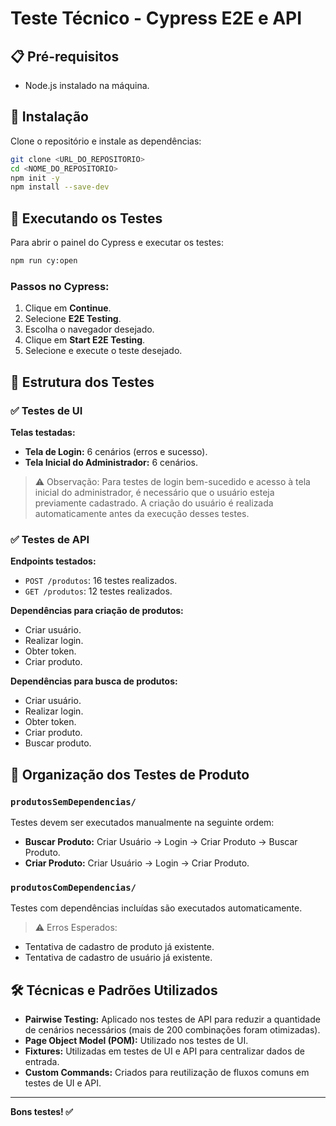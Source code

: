 # Teste Técnico - Cypress E2E e API

## 📋 Pré-requisitos
- Node.js instalado na máquina.

## 🚀 Instalação
Clone o repositório e instale as dependências:

```bash
git clone <URL_DO_REPOSITORIO>
cd <NOME_DO_REPOSITORIO>
npm init -y
npm install --save-dev
```

## 🧪 Executando os Testes
Para abrir o painel do Cypress e executar os testes:

```bash
npm run cy:open
```

### Passos no Cypress:
1. Clique em **Continue**.
2. Selecione **E2E Testing**.
3. Escolha o navegador desejado.
4. Clique em **Start E2E Testing**.
5. Selecione e execute o teste desejado.

## 🧱 Estrutura dos Testes

### ✅ Testes de UI

**Telas testadas:**

- **Tela de Login:** 6 cenários (erros e sucesso).
- **Tela Inicial do Administrador:** 6 cenários.

> ⚠️ Observação: Para testes de login bem-sucedido e acesso à tela inicial do administrador, é necessário que o usuário esteja previamente cadastrado. A criação do usuário é realizada automaticamente antes da execução desses testes.

### ✅ Testes de API

**Endpoints testados:**

- `POST /produtos`: 16 testes realizados.
- `GET /produtos`: 12 testes realizados.

**Dependências para criação de produtos:**
- Criar usuário.
- Realizar login.
- Obter token.
- Criar produto.

**Dependências para busca de produtos:**
- Criar usuário.
- Realizar login.
- Obter token.
- Criar produto.
- Buscar produto.

## 📁 Organização dos Testes de Produto

### `produtosSemDependencias/`
Testes devem ser executados manualmente na seguinte ordem:
- **Buscar Produto:** Criar Usuário → Login → Criar Produto → Buscar Produto.
- **Criar Produto:** Criar Usuário → Login → Criar Produto.

### `produtosComDependencias/`
Testes com dependências incluídas são executados automaticamente.

> ⚠️ Erros Esperados:
- Tentativa de cadastro de produto já existente.
- Tentativa de cadastro de usuário já existente.

## 🛠️ Técnicas e Padrões Utilizados
- **Pairwise Testing:** Aplicado nos testes de API para reduzir a quantidade de cenários necessários (mais de 200 combinações foram otimizadas).
- **Page Object Model (POM):** Utilizado nos testes de UI.
- **Fixtures:** Utilizadas em testes de UI e API para centralizar dados de entrada.
- **Custom Commands:** Criados para reutilização de fluxos comuns em testes de UI e API.

---

**Bons testes! ✅**
